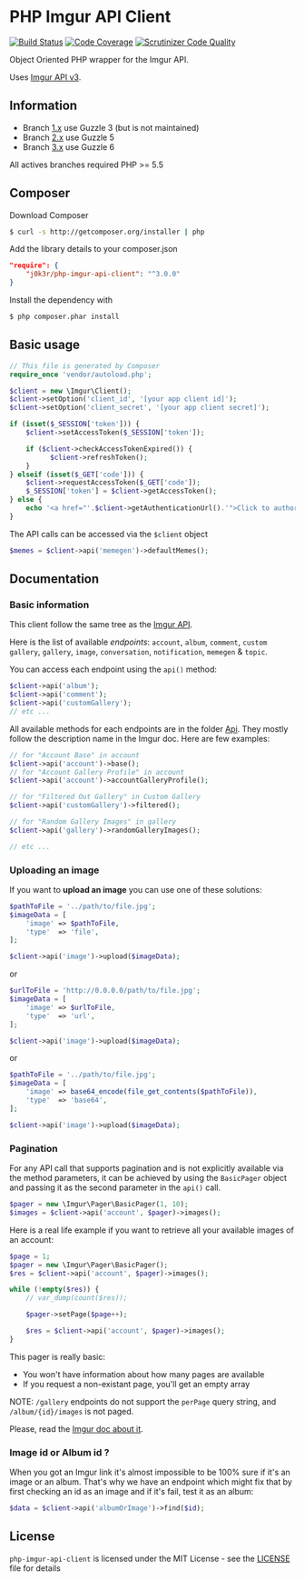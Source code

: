 # PHP Imgur API Client

[![Build Status](https://travis-ci.org/j0k3r/php-imgur-api-client.svg?branch=3.x)](https://travis-ci.org/j0k3r/php-imgur-api-client)
[![Code Coverage](https://scrutinizer-ci.com/g/j0k3r/php-imgur-api-client/badges/coverage.png?branch=3.x)](https://scrutinizer-ci.com/g/j0k3r/php-imgur-api-client/?branch=3.x)
[![Scrutinizer Code Quality](https://scrutinizer-ci.com/g/j0k3r/php-imgur-api-client/badges/quality-score.png?branch=3.x)](https://scrutinizer-ci.com/g/j0k3r/php-imgur-api-client/?branch=3.x)

Object Oriented PHP wrapper for the Imgur API.

Uses [Imgur API v3](https://api.imgur.com/).

## Information

* Branch [1.x](https://github.com/j0k3r/php-imgur-api-client/tree/1.x) use Guzzle 3 (but is not maintained)
* Branch [2.x](https://github.com/j0k3r/php-imgur-api-client/tree/2.x) use Guzzle 5
* Branch [3.x](https://github.com/j0k3r/php-imgur-api-client/tree/3.x) use Guzzle 6

All actives branches required PHP >= 5.5

## Composer

Download Composer

```bash
$ curl -s http://getcomposer.org/installer | php
```

Add the library details to your composer.json

```json
"require": {
    "j0k3r/php-imgur-api-client": "^3.0.0"
}
```

Install the dependency with

```bash
$ php composer.phar install
```

## Basic usage

```php
// This file is generated by Composer
require_once 'vendor/autoload.php';

$client = new \Imgur\Client();
$client->setOption('client_id', '[your app client id]');
$client->setOption('client_secret', '[your app client secret]');

if (isset($_SESSION['token'])) {
    $client->setAccessToken($_SESSION['token']);

    if ($client->checkAccessTokenExpired()) {
          $client->refreshToken();
    }
} elseif (isset($_GET['code'])) {
    $client->requestAccessToken($_GET['code']);
    $_SESSION['token'] = $client->getAccessToken();
} else {
    echo '<a href="'.$client->getAuthenticationUrl().'">Click to authorize</a>';
}
```

The API calls can be accessed via the `$client` object

```php
$memes = $client->api('memegen')->defaultMemes();
```

## Documentation

### Basic information

This client follow the same tree as the [Imgur API](https://api.imgur.com/endpoints).

Here is the list of available _endpoints_: `account`, `album`, `comment`, `custom gallery`, `gallery`, `image`, `conversation`, `notification`, `memegen` & `topic`.

You can access each endpoint using the `api()` method:

```php
$client->api('album');
$client->api('comment');
$client->api('customGallery');
// etc ...
```

All available methods for each endpoints are in the folder [Api](lib/Imgur/Api). They mostly follow the description name in the Imgur doc. Here are few examples:

```php
// for "Account Base" in account
$client->api('account')->base();
// for "Account Gallery Profile" in account
$client->api('account')->accountGalleryProfile();

// for "Filtered Out Gallery" in Custom Gallery
$client->api('customGallery')->filtered();

// for "Random Gallery Images" in gallery
$client->api('gallery')->randomGalleryImages();

// etc ...
```

### Uploading an image

If you want to **upload an image** you can use one of these solutions:

```php
$pathToFile = '../path/to/file.jpg';
$imageData = [
    'image' => $pathToFile,
    'type'  => 'file',
];

$client->api('image')->upload($imageData);
```

or


```php
$urlToFile = 'http://0.0.0.0/path/to/file.jpg';
$imageData = [
    'image' => $urlToFile,
    'type'  => 'url',
];

$client->api('image')->upload($imageData);
```

or


```php
$pathToFile = '../path/to/file.jpg';
$imageData = [
    'image' => base64_encode(file_get_contents($pathToFile)),
    'type'  => 'base64',
];

$client->api('image')->upload($imageData);
```

### Pagination

For any API call that supports pagination and is not explicitly available via the method parameters, it can be achieved by using the `BasicPager` object and passing it as the second parameter in the `api()` call.

```php
$pager = new \Imgur\Pager\BasicPager(1, 10);
$images = $client->api('account', $pager)->images();
```

Here is a real life example if you want to retrieve all your available images of an account:

```php
$page = 1;
$pager = new \Imgur\Pager\BasicPager();
$res = $client->api('account', $pager)->images();

while (!empty($res)) {
    // var_dump(count($res));

    $pager->setPage($page++);

    $res = $client->api('account', $pager)->images();
}
```

This pager is really basic:

 - You won't have information about how many pages are available
 - If you request a non-existant page, you'll get an empty array

NOTE: `/gallery` endpoints do not support the `perPage` query string, and `/album/{id}/images` is not paged.

Please, read the [Imgur doc about it](https://api.imgur.com/#paging_results).

### Image id or Album id ?

When you got an Imgur link it's almost impossible to be 100% sure if it's an image or an album.
That's why we have an endpoint which might fix that by first checking an id as an image and if it's fail, test it as an album:


```php
$data = $client->api('albumOrImage')->find($id);
```

## License

`php-imgur-api-client` is licensed under the MIT License - see the [LICENSE](LICENSE) file for details
